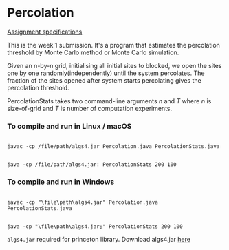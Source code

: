 # Percolation
<a href="https://coursera.cs.princeton.edu/algs4/assignments/percolation/specification.phpl">Assignment specifications</a>

This is the week 1 submission.
It's a program that estimates the percolation threshold by Monte Carlo method or Monte Carlo simulation.

Given an n-by-n grid, initialising all initial sites to blocked, we open the sites one by one randomly(independently) until the system percolates.
The fraction of the sites opened after system starts percolating gives the percolation threshold.

PercolationStats takes two command-line arguments <i>n</i> and <i>T</i> where <i>n</i> is size-of-grid and <i>T</i> is number of 
computation experiments.

### To compile and run in Linux / macOS

<code>
javac -cp /file/path/algs4.jar Percolation.java PercolationStats.java

java -cp /file/path/algs4.jar: PercolationStats 200 100
</code>

### To compile and run in Windows

<code>
javac -cp "\file\path\algs4.jar" Percolation.java PercolationStats.java

java -cp "\file\path\algs4.jar;" PercolationStats 200 100
</code>

<code>algs4.jar</code> required for princeton library.
Download algs4.jar <a href="https://drive.google.com/open?id=1Iu7h69SiqSq4QyIImicnjXeb_a3s-vYW">here</a>
